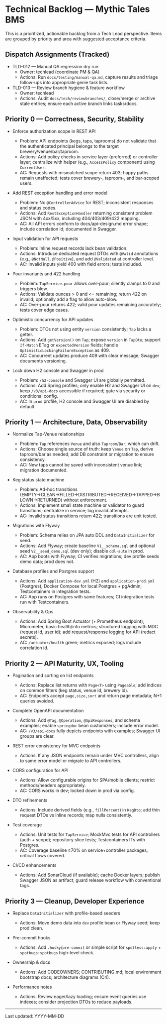 # Technical Backlog — Mythic Tales BMS

This is a prioritized, actionable backlog from a Tech Lead perspective. Items are grouped by priority and area with suggested acceptance criteria.

## Dispatch Assignments (Tracked)
- TLD-012 — Manual QA regression dry run
  - Owner: techlead (coordinate PM & QA)
  - Actions: Run `docs/testing/manual-qa.md`, capture results and triage follow-ups into appropriate genie task lists.
- TLD-013 — Review branch hygiene & feature workflow
  - Owner: techlead
  - Actions: Audit `docs/tech/reviewbranches/`, close/merge or archive stale entries; ensure each active branch links tasks/docs.

## Priority 0 — Correctness, Security, Stability

- Enforce authorization scope in REST API
  - Problem: API endpoints (kegs, taps, taprooms) do not validate that the authenticated principal belongs to the target brewery/venue/bar/taproom.
  - Actions: Add policy checks in service layer (preferred) or controller layer; centralize with helper (e.g., `AccessPolicy` component) using `CurrentUser`.
  - AC: Requests with mismatched scope return 403; happy paths remain unaffected; tests cover brewery-, taproom-, and bar-scoped users.

- Add REST exception handling and error model
  - Problem: No `@ControllerAdvice` for REST; inconsistent responses and status codes.
  - Actions: Add `RestExceptionHandler` returning consistent problem JSON with 4xx/5xx, including 404/403/409/422 mapping.
  - AC: All API errors conform to docs/api-design.md error shape; include correlation id; documented in Swagger.

- Input validation for API requests
  - Problem: Inline request records lack bean validation.
  - Actions: Introduce dedicated request DTOs with `@Valid` annotations (e.g., `@NotNull`, `@Positive`), and add `@Validated` at controller level.
  - AC: Invalid inputs yield 400 with field errors; tests included.

- Pour invariants and 422 handling
  - Problem: `TapService.pour` allows over-pour; silently clamps to 0 and triggers blow.
  - Actions: Validate ounces > 0 and <= remaining; return 422 on invalid; optionally add a flag to allow auto-blow.
  - AC: Over-pour returns 422; valid pour updates remaining accurately; tests cover edge cases.

- Optimistic concurrency for API updates
  - Problem: DTOs not using entity `version` consistently; `Tap` lacks a getter.
  - Actions: Add `getVersion()` on `Tap`; expose `version` in `TapDto`; support `If-Match` ETag or `expectedVersion` fields; handle `OptimisticLockingFailureException` as 409.
  - AC: Concurrent updates produce 409 with clear message; Swagger documents versioning.

- Lock down H2 console and Swagger in prod
  - Problem: `/h2-console` and Swagger UI are globally permitted.
  - Actions: Add Spring profiles; only enable H2 and Swagger UI on `dev`; keep `/v3/api-docs` accessible if required; gate via security or conditional config.
  - AC: In `prod` profile, H2 console and Swagger UI are disabled by default.

## Priority 1 — Architecture, Data, Observability

- Normalize Tap-Venue relationships
  - Problem: `Tap` references `Venue` and also `Taproom`/`Bar`, which can drift.
  - Actions: Choose single source of truth: keep `Venue` on `Tap`, derive taproom/bar as needed; add DB constraint or migration to ensure consistency.
  - AC: New taps cannot be saved with inconsistent venue link; migration documented.

- Keg status state machine
  - Problem: Ad-hoc transitions (EMPTY→CLEAN→FILLED→DISTRIBUTED→RECEIVED→TAPPED→BLOWN→RETURNED) without enforcement.
  - Actions: Implement small state machine or validator to guard transitions; centralize in service; log invalid attempts.
  - AC: Invalid status transitions return 422; transitions are unit tested.

- Migrations with Flyway
  - Problem: Schema relies on JPA auto DDL and `DataInitializer` for seed.
  - Actions: Add Flyway; create baseline `V1__schema.sql` and optional seed `V2__seed_demo.sql` (dev only); disable `ddl-auto` in prod.
  - AC: App boots with Flyway; CI verifies migrations; dev profile seeds demo data; prod does not.

- Database profiles and Postgres support
  - Actions: Add `application-dev.yml` (H2) and `application-prod.yml` (Postgres); Docker Compose for local Postgres + pgAdmin; Testcontainers in integration tests.
  - AC: App runs on Postgres with same features; CI integration tests run with Testcontainers.

- Observability & Ops
  - Actions: Add Spring Boot Actuator (+ Prometheus endpoint), Micrometer, basic health/info metrics; structured logging with MDC (request id, user id); add request/response logging for API (redact secrets).
  - AC: `/actuator/health` green; metrics exposed; logs include correlation id.

## Priority 2 — API Maturity, UX, Tooling

- Pagination and sorting on list endpoints
  - Actions: Replace list returns with `Page<T>` using `Pageable`; add indices on common filters (keg status, venue id, brewery id).
  - AC: Endpoints accept `page,size,sort` and return page metadata; N+1 queries avoided.

- Complete OpenAPI documentation
  - Actions: Add `@Tag`, `@Operation`, `@ApiResponses`, and schema examples; enable `springdoc` bean customizers; include error model.
  - AC: `/v3/api-docs` fully depicts endpoints with examples; Swagger UI groups are clear.

- REST error consistency for MVC endpoints
  - Actions: If any JSON endpoints remain under MVC controllers, align to same error model or migrate to API controllers.

- CORS configuration for API
  - Actions: Allow configurable origins for SPA/mobile clients; restrict methods/headers appropriately.
  - AC: CORS works in dev; locked down in prod via config.

- DTO refinements
  - Actions: Include derived fields (e.g., `fillPercent`) in `KegDto`; add thin request DTOs vs inline records; map nulls consistently.

- Test coverage
  - Actions: Unit tests for `TapService`; MockMvc tests for API controllers (auth + scope); repository slice tests; Testcontainers ITs with Postgres.
  - AC: Coverage baseline ≥70% on service+controller packages; critical flows covered.

- CI/CD enhancements
  - Actions: Add SonarCloud (if available); cache Docker layers; publish Swagger JSON as artifact; guard release workflow with conventional tags.

## Priority 3 — Cleanup, Developer Experience

- Replace `DataInitializer` with profile-based seeders
  - Actions: Move demo data into `dev` profile bean or Flyway seed; keep prod clean.

- Pre-commit hooks
  - Actions: Add `.husky`/`pre-commit` or simple script for `spotless:apply` + `spotbugs:spotbugs` high-level check.

- Ownership & docs
  - Actions: Add CODEOWNERS; CONTRIBUTING.md; local environment bootstrap docs; architecture diagrams (C4).

- Performance notes
  - Actions: Review eager/lazy loading; ensure event queries use indexes; consider projection DTOs to reduce payloads.

---

Last updated: YYYY-MM-DD
